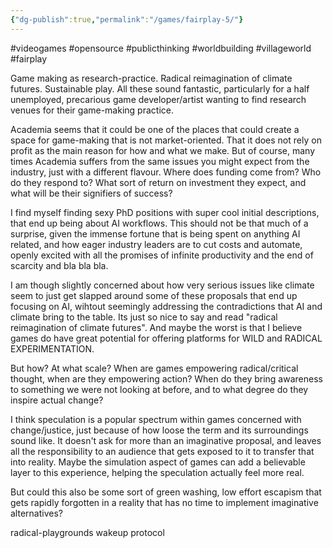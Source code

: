 ```yaml
---
{"dg-publish":true,"permalink":"/games/fairplay-5/"}
---
```


#videogames #opensource #publicthinking #worldbuilding #villageworld #fairplay

Game making as research-practice. Radical reimagination of climate futures. Sustainable play. All these sound fantastic, particularly for a half unemployed, precarious game developer/artist wanting to find research venues for their game-making practice. 

Academia seems that it could be one of the places that could create a space for game-making that is not market-oriented. That it does not rely on profit as the main reason for how and what we make. But of course, many times Academia suffers from the same issues you might expect from the industry, just with a different flavour. Where does funding come from? Who do they respond to? What sort of return on investment they expect, and what will be their signifiers of success?

I find myself finding sexy PhD positions with super cool initial descriptions, that end up being about AI workflows. This should not be that much of a surprise, given the immense fortune that is being spent on anything AI related, and how eager industry leaders are to cut costs and automate, openly excited with all the promises of infinite productivity and the end of scarcity and bla bla bla.

I am though slightly concerned about how very serious issues like climate seem to just get slapped around some of these proposals that end up focusing on AI, wihtout seemingly addressing the contradictions that AI and climate bring to the table. Its just so nice to say and read "radical reimagination of climate futures". And maybe the worst is that I believe games do have great potential for offering platforms for WILD and RADICAL EXPERIMENTATION. 

But how? At what scale? When are games empowering radical/critical thought, when are they empowering action? When do they bring awareness to something we were not looking at before, and to what degree do they inspire actual change?

I think speculation is a popular spectrum within games concerned with change/justice, just because of how loose the term and its surroundings sound like. It doesn't ask for more than an imaginative proposal, and leaves all the responsibility to an audience that gets exposed to it to transfer that into reality. Maybe the simulation aspect of games can add a believable layer to this experience, helping the speculation actually feel more real.

But could this also be some sort of green washing, low effort escapism that gets rapidly forgotten in a reality that has no time to implement imaginative alternatives?

radical-playgrounds
wakeup protocol
